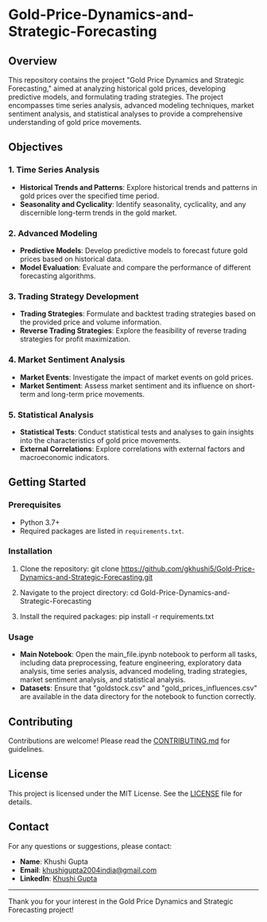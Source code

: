 # Gold-Price-Dynamics-and-Strategic-Forecasting

## Overview
This repository contains the project "Gold Price Dynamics and Strategic Forecasting," aimed at analyzing historical gold prices, developing predictive models, and formulating trading strategies. The project encompasses time series analysis, advanced modeling techniques, market sentiment analysis, and statistical analyses to provide a comprehensive understanding of gold price movements.

## Objectives

### 1. Time Series Analysis
- **Historical Trends and Patterns**: Explore historical trends and patterns in gold prices over the specified time period.
- **Seasonality and Cyclicality**: Identify seasonality, cyclicality, and any discernible long-term trends in the gold market.

### 2. Advanced Modeling
- **Predictive Models**: Develop predictive models to forecast future gold prices based on historical data.
- **Model Evaluation**: Evaluate and compare the performance of different forecasting algorithms.

### 3. Trading Strategy Development
- **Trading Strategies**: Formulate and backtest trading strategies based on the provided price and volume information.
- **Reverse Trading Strategies**: Explore the feasibility of reverse trading strategies for profit maximization.

### 4. Market Sentiment Analysis
- **Market Events**: Investigate the impact of market events on gold prices.
- **Market Sentiment**: Assess market sentiment and its influence on short-term and long-term price movements.

### 5. Statistical Analysis
- **Statistical Tests**: Conduct statistical tests and analyses to gain insights into the characteristics of gold price movements.
- **External Correlations**: Explore correlations with external factors and macroeconomic indicators.

## Getting Started

### Prerequisites
- Python 3.7+
- Required packages are listed in `requirements.txt`.

### Installation
1. Clone the repository:
git clone https://github.com/gkhushi5/Gold-Price-Dynamics-and-Strategic-Forecasting.git


2. Navigate to the project directory:
cd Gold-Price-Dynamics-and-Strategic-Forecasting


3. Install the required packages:
pip install -r requirements.txt

### Usage
- **Main Notebook**: Open the main_file.ipynb notebook to perform all tasks, including data preprocessing, feature engineering, exploratory data analysis, time series analysis, advanced modeling, trading strategies, market sentiment analysis, and statistical analysis.
- **Datasets**: Ensure that "goldstock.csv" and "gold_prices_influences.csv" are available in the data directory for the notebook to function correctly.

## Contributing
Contributions are welcome! Please read the [CONTRIBUTING.md](CONTRIBUTING.md) for guidelines.

## License
This project is licensed under the MIT License. See the [LICENSE](LICENSE) file for details.

## Contact
For any questions or suggestions, please contact:
- **Name**: Khushi Gupta
- **Email**: khushigupta2004india@gmail.com
- **LinkedIn**: [Khushi Gupta](www.linkedin.com/in/khushigupta05)

---

Thank you for your interest in the Gold Price Dynamics and Strategic Forecasting project!
